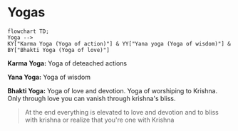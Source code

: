 # Yogas
```mermaid
flowchart TD;
Yoga -->
KY["Karma Yoga (Yoga of action)"] & YY["Yana yoga (Yoga of wisdom)"] & BY["Bhakti Yoga (Yoga of love)"]
```
**Karma Yoga:**
Yoga of deteached actions

**Yana Yoga:**
Yoga of wisdom

**Bhakti Yoga:**
Yoga of love and devotion. Yoga of worshiping to Krishna.
Only through love you can vanish through krishna's bliss.
> At the end everything is elevated to love and devotion and to bliss with krishna or realize that you're one with Krishna

